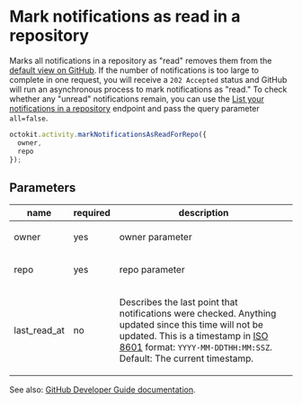 # Mark notifications as read in a repository

Marks all notifications in a repository as "read" removes them from the [default view on GitHub](https://github.com/notifications). If the number of notifications is too large to complete in one request, you will receive a `202 Accepted` status and GitHub will run an asynchronous process to mark notifications as "read." To check whether any "unread" notifications remain, you can use the [List your notifications in a repository](https://developer.github.com/v3/activity/notifications/#list-your-notifications-in-a-repository) endpoint and pass the query parameter `all=false`.

```js
octokit.activity.markNotificationsAsReadForRepo({
  owner,
  repo
});
```

## Parameters

<table>
  <thead>
    <tr>
      <th>name</th>
      <th>required</th>
      <th>description</th>
    </tr>
  </thead>
  <tbody>
    <tr><td>owner</td><td>yes</td><td>

owner parameter

</td></tr>
<tr><td>repo</td><td>yes</td><td>

repo parameter

</td></tr>
<tr><td>last_read_at</td><td>no</td><td>

Describes the last point that notifications were checked. Anything updated since this time will not be updated. This is a timestamp in [ISO 8601](https://en.wikipedia.org/wiki/ISO_8601) format: `YYYY-MM-DDTHH:MM:SSZ`. Default: The current timestamp.

</td></tr>
  </tbody>
</table>

See also: [GitHub Developer Guide documentation](endpoint.documentationUrl).
